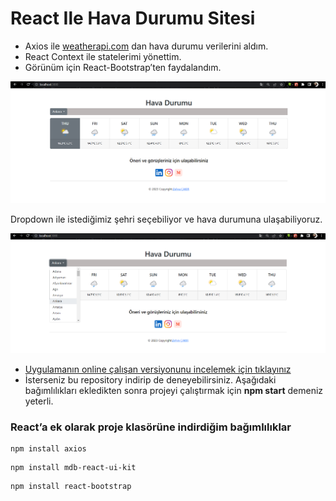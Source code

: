 # React Ile Hava Durumu Sitesi

- Axios ile [weatherapi.com](https://www.weatherapi.com/docs/) dan hava durumu verilerini aldım.
- React Context ile statelerimi yönettim.
- Görünüm için React-Bootstrap’ten faydalandım.

![Untitled](./images/image2.png)

Dropdown ile istediğimiz şehri seçebiliyor ve hava durumuna ulaşabiliyoruz.

![Untitled](./images/image1.png)

- [Uygulamanın online çalışan versiyonunu incelemek için tıklayınız](https://weatherappwithreact.zehracakir.repl.co/)
- İsterseniz bu repository indirip de deneyebilirsiniz. Aşağıdaki bağımlılıkları ekledikten sonra projeyi çalıştırmak için **npm start** demeniz yeterli.

### React’a ek olarak proje klasörüne indirdiğim bağımlılıklar

```
npm install axios
```

```
npm install mdb-react-ui-kit
```

```
npm install react-bootstrap
```